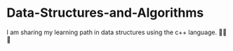 # Data-Structures-and-Algorithms
I am sharing my learning path in data structures using the c++ language. 👨‍💻🚀
